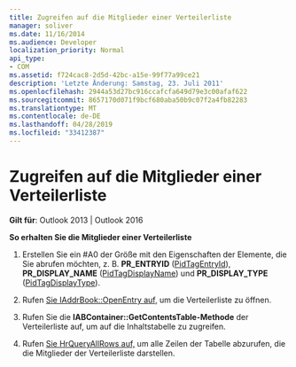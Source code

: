 ```yaml
---
title: Zugreifen auf die Mitglieder einer Verteilerliste
manager: soliver
ms.date: 11/16/2014
ms.audience: Developer
localization_priority: Normal
api_type:
- COM
ms.assetid: f724cac8-2d5d-42bc-a15e-99f77a99ce21
description: 'Letzte Änderung: Samstag, 23. Juli 2011'
ms.openlocfilehash: 2944a53d27bc916ccafcfa649d79e3c00afaf622
ms.sourcegitcommit: 8657170d071f9bcf680aba50b9c07f2a4fb82283
ms.translationtype: MT
ms.contentlocale: de-DE
ms.lasthandoff: 04/28/2019
ms.locfileid: "33412387"
---
```

# <a name="accessing-the-members-of-a-distribution-list"></a>Zugreifen auf die Mitglieder einer Verteilerliste

  
  
**Gilt für**: Outlook 2013 | Outlook 2016 
  
 **So erhalten Sie die Mitglieder einer Verteilerliste**
  
1. Erstellen Sie ein #A0 der Größe mit den Eigenschaften der Elemente, die Sie abrufen möchten, z. B. **PR_ENTRYID** ([PidTagEntryId](pidtagentryid-canonical-property.md)), **PR_DISPLAY_NAME** ([PidTagDisplayName](pidtagdisplayname-canonical-property.md)) und **PR_DISPLAY_TYPE** ([PidTagDisplayType](pidtagdisplaytype-canonical-property.md)).
    
2. Rufen [Sie IAddrBook::OpenEntry auf,](iaddrbook-openentry.md) um die Verteilerliste zu öffnen. 
    
3. Rufen Sie die **IABContainer::GetContentsTable-Methode** der Verteilerliste auf, um auf die Inhaltstabelle zu zugreifen. 
    
4. Rufen [Sie HrQueryAllRows auf,](hrqueryallrows.md) um alle Zeilen der Tabelle abzurufen, die die Mitglieder der Verteilerliste darstellen. 
    

